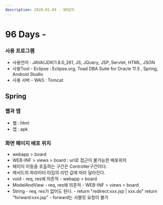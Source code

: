 ```yaml
---
description: 2020.01.04 - 96일차
---
```


# 96 Days -

### 사용 프로그램

* 사용언어 : JAVA\(JDK\)1.8.0\_261, JS, JQuery, JSP, Servlet, HTML, JSON
* 사용Tool  - Eclipse : Eclipse.org, Toad DBA Suite for Oracle 11.5 , Spring, Android Studio
* 사용 서버 - WAS : Tomcat

## Spring

### 웹과 앱

* 웹 : html
* 앱 : apk

### 화면 페이지 배포 위치

* webapp &gt; board
* WEB-INF &gt; views &gt; board : url로 접근이 불가능한 배포위치
* 페이지 이동을 호출하는 구간은 Controller구간이다.
* 메서드의 파라미터 타입의 리턴 값에 따라 달라진다.
* void - req, res에 의존적 - webapp &gt; board
* ModelAndView - req, res에 의존적 - WEB-INF &gt; views &gt; board
* String  - req, res가 없어도 된다. - return "redirect:xxx.jsp \| xxx.do"   return "forward:xxx.jsp" - forward는 서블릿 요청이 불가

### 


